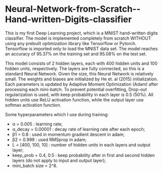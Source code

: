 # Neural-Network-from-Scratch--Hand-written-Digits-classifier
This is my first Deep Learning project, which is a MNIST hand-written digits classifier. The model is implemented completely from scratch WITHOUT using any prebuilt optimization library like Tensorflow or Pytorch. Tensorflow is imported only to load the MNIST data set. The model reaches an accuracy of 95.37% on the training set and 95.08% on the test set.

This model consists of 2 hidden layers, each with 400 hidden units and 100 hidden units, respectively. The layers are fully connected, so this is a standard Neural Network. Given the size, this Neural Network is relatively small. The weights and biases are initialized by He et. al (2015) initialization. Each parameters is updated by Adaptive Moment Optimization (Adam) after processing each mini-batch. To prevent potential overfitting, Drop-out regularization is used, with keep probability in each layer is 0.5 (50%). All hidden units use ReLU activation function, while the output layer use softmax activation function.

Some hyperparameters which I use during training:
+ α = 0.005          : learning rate;
+ α_decay = 0.00001  : decay rate of learning rate after each epoch;
+ β1 = 0.8           : used in momentum gradient descent in adam;
+ β2 = 0.999         : used RMSprop in adam;
+ L = [400, 100, 10] : number of hidden units in each layers and output layer;
+ keep_prob = 0.4, 0.5 : keep probability after in first and second hidden layers (do not apply to input and output layer);
+ mini_batch size = 2^8.
